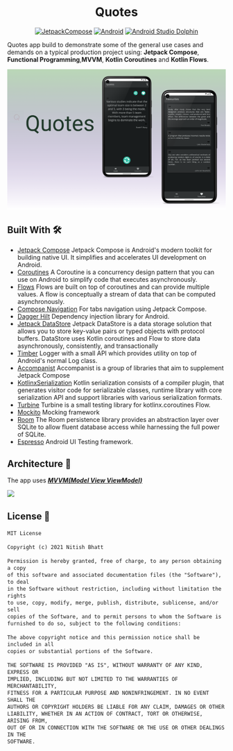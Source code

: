 <h1 align="center">Quotes</h1>

<p align="center">
  <a href="https://developer.android.com/jetpack/androidx/releases/compose"><img alt="JetpackCompose" src="https://img.shields.io/badge/Jetpack%20Compose-1.2.0--alpha04-orange"/></a>
  <a href="https://developer.android.com/reference"><img alt="Android" src="https://img.shields.io/badge/Platform-android-brightgreen"/></a>
  <a href="https://androidstudio.googleblog.com/2022/01/android-studio-dolphin-canary-1-now.html"><img alt="Android Studio Dolphin" src="https://img.shields.io/badge/Android%20Studio-Dolphin-yellow"/></a>

Quotes app build to demonstrate some of the general use cases and demands on a typical production project using: <b>Jetpack Compose</b>, <b>Functional Programming</b>,<b>MVVM</b>, <b>Kotlin Coroutines</b> and <b>Kotlin Flows</b>.

<p align="center">
<img src="/art/Quotes.png"/>
</p>

## Built With 🛠
* [Jetpack Compose][0] Jetpack Compose is Android's modern toolkit for building native UI. It simplifies and accelerates UI development on Android.
* [Coroutines][1] A Coroutine is a concurrency design pattern that you can use on Android to simplify code that executes asynchronously.
* [Flows][2] Flows are built on top of coroutines and can provide multiple values. A flow is conceptually a stream of data that can be computed asynchronously.
* [Compose Navigation][3] For tabs navigation using Jetpack Compose.
* [Dagger Hilt][4] Dependency injection library for Android.
* [Jetpack DataStore][5] Jetpack DataStore is a data storage solution that allows you to store key-value pairs or typed objects with protocol buffers. DataStore uses Kotlin coroutines and Flow to store data asynchronously, consistently, and transactionally
* [Timber][6] Logger with a small API which provides utility on top of Android's normal Log class.
* [Accompanist][7] Accompanist is a group of libraries that aim to supplement Jetpack Compose
* [KotlinxSerialization][8] Kotlin serialization consists of a compiler plugin, that generates visitor code for serializable classes, runtime library with core serialization API and support libraries with various serialization formats.
* [Turbine][9] Turbine is a small testing library for kotlinx.coroutines Flow.
* [Mockito][10] Mocking framework
* [Room][11] The Room persistence library provides an abstraction layer over SQLite to allow fluent database access while harnessing the full power of SQLite.
* [Espresso][12] Android UI Testing framework.

[0]:  https://developer.android.com/jetpack
[1]:  https://github.com/Kotlin/kotlinx.coroutines
[2]:  https://kotlin.github.io/kotlinx.coroutines/kotlinx-coroutines-core/kotlinx.coroutines.flow/-flow/
[3]:  https://developer.android.com/jetpack/compose/navigation
[4]:  https://dagger.dev/hilt/
[5]:  https://developer.android.com/topic/libraries/architecture/datastore
[6]:  https://github.com/JakeWharton/timber
[7]:  https://google.github.io/accompanist/
[8]:  https://github.com/Kotlin/kotlinx.serialization
[9]:  https://github.com/cashapp/turbine
[10]: https://github.com/mockito/mockito-kotlin
[11]: https://developer.android.com/jetpack/androidx/releases/room
[12]: https://developer.android.com/training/testing/espresso/


## Architecture 🗼
The app uses [***MVVM(Model View ViewModel)***](https://developer.android.com/jetpack/guide#recommended-app-arch)

![](https://developer.android.com/topic/libraries/architecture/images/mad-arch-overview.png)

## License 🔖
```
MIT License

Copyright (c) 2021 Nitish Bhatt

Permission is hereby granted, free of charge, to any person obtaining a copy
of this software and associated documentation files (the "Software"), to deal
in the Software without restriction, including without limitation the rights
to use, copy, modify, merge, publish, distribute, sublicense, and/or sell
copies of the Software, and to permit persons to whom the Software is
furnished to do so, subject to the following conditions:

The above copyright notice and this permission notice shall be included in all
copies or substantial portions of the Software.

THE SOFTWARE IS PROVIDED "AS IS", WITHOUT WARRANTY OF ANY KIND, EXPRESS OR
IMPLIED, INCLUDING BUT NOT LIMITED TO THE WARRANTIES OF MERCHANTABILITY,
FITNESS FOR A PARTICULAR PURPOSE AND NONINFRINGEMENT. IN NO EVENT SHALL THE
AUTHORS OR COPYRIGHT HOLDERS BE LIABLE FOR ANY CLAIM, DAMAGES OR OTHER
LIABILITY, WHETHER IN AN ACTION OF CONTRACT, TORT OR OTHERWISE, ARISING FROM,
OUT OF OR IN CONNECTION WITH THE SOFTWARE OR THE USE OR OTHER DEALINGS IN THE
SOFTWARE.
```
